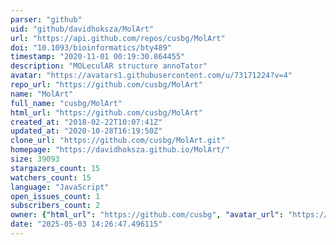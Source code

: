 ```yaml
---
parser: "github"
uid: "github/davidhoksza/MolArt"
url: "https://api.github.com/repos/cusbg/MolArt"
doi: "10.1093/bioinformatics/bty489"
timestamp: "2020-11-01 00:19:30.864455"
description: "MOLeculAR structure annoTator"
avatar: "https://avatars1.githubusercontent.com/u/73171224?v=4"
repo_url: "https://github.com/cusbg/MolArt"
name: "MolArt"
full_name: "cusbg/MolArt"
html_url: "https://github.com/cusbg/MolArt"
created_at: "2018-02-22T10:07:41Z"
updated_at: "2020-10-28T16:19:50Z"
clone_url: "https://github.com/cusbg/MolArt.git"
homepage: "https://davidhoksza.github.io/MolArt/"
size: 39093
stargazers_count: 15
watchers_count: 15
language: "JavaScript"
open_issues_count: 1
subscribers_count: 2
owner: {"html_url": "https://github.com/cusbg", "avatar_url": "https://avatars1.githubusercontent.com/u/73171224?v=4", "login": "cusbg", "type": "Organization"}
date: "2025-05-03 14:26:47.496115"
---
```

